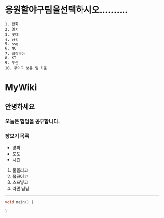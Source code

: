 # 응원할야구팀을선택하시오..........
    1. 한화
    2. 엘지
    3. 롯데
    4. 삼성
    5. ssg
    6. NC
    7. 최강기아
    8. KT
    9. 두산
    10. 푸이그 보유 팀 키움

>>>>>>>>>>>>>

# MyWiki
## 안녕하세요
### 오늘은 협업을 공부합니다.

### 장보기 목록
- 양파
- 포도
- 치킨

1. 물올리고
1. 물끓이고
1. 스프넣고
1. 라면 냠냠

---

```c
void main() {

}
```